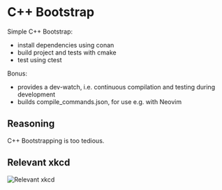 # C++ Bootstrap

Simple C++ Bootstrap:

* install dependencies using conan
* build project and tests with cmake
* test using ctest

Bonus:
* provides a dev-watch, i.e. continuous compilation and testing during development
* builds compile_commands.json, for use e.g. with Neovim

## Reasoning

C++ Bootstrapping is too tedious.

## Relevant xkcd

![Relevant xkcd](https://imgs.xkcd.com/comics/standards_2x.png "Relevant xkcd")

